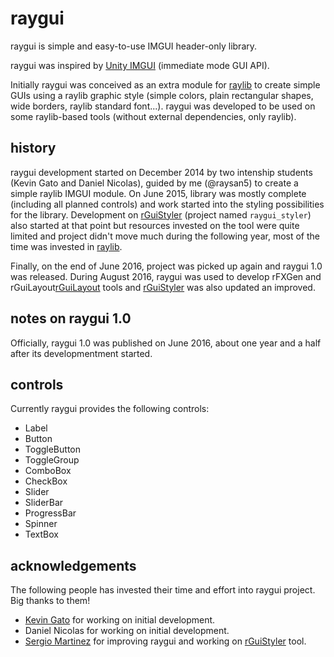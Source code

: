 # raygui
raygui is simple and easy-to-use IMGUI header-only library.

raygui was inspired by [Unity IMGUI](https://docs.unity3d.com/Manual/GUIScriptingGuide.html) (immediate mode GUI API).

Initially raygui was conceived as an extra module for [raylib](https://github.com/raysan5/raylib) to create simple GUIs using a raylib graphic style (simple colors, plain rectangular shapes, wide borders, raylib standard font...). raygui was developed to be used on some raylib-based tools (without external dependencies, only raylib).

## history
raygui development started on December 2014 by two intenship students (Kevin Gato and Daniel Nicolas), guided by me (@raysan5) to create a simple raylib IMGUI module. On June 2015, library was mostly complete (including all planned controls) and work started into the styling possibilities for the library. Development on [rGuiStyler](https://github.com/raysan5/raygui/tree/master/tools/rGuiStyler) (project named `raygui_styler`) also started at that point but resources invested on the tool were quite limited and project didn't move much during the following year, most of the time was invested in [raylib](https://github.com/raysan5/raylib).

Finally, on the end of June 2016, project was picked up again and raygui 1.0 was released. During August 2016, raygui was used to develop rFXGen and rGuiLayout[rGuiLayout](https://github.com/raysan5/raygui/tree/master/tools/rGuiLayout) tools and [rGuiStyler](https://github.com/raysan5/raygui/tree/master/tools/rGuiStyler) was also updated an improved.

## notes on raygui 1.0
Officially, raygui 1.0 was published on June 2016, about one year and a half after its developmentment started.

## controls
Currently raygui provides the following controls:
 - Label
 - Button
 - ToggleButton
 - ToggleGroup
 - ComboBox
 - CheckBox
 - Slider
 - SliderBar
 - ProgressBar
 - Spinner
 - TextBox

## acknowledgements
The following people has invested their time and effort into raygui project. Big thanks to them!

 - [Kevin Gato](https://github.com/Gatonevermind) for working on initial development.
 - Daniel Nicolas  for working on initial development.
 - [Sergio Martinez](https://github.com/anidealgift) for improving raygui and working on [rGuiStyler](https://github.com/raysan5/raygui/tree/master/tools/rGuiStyler) tool.
